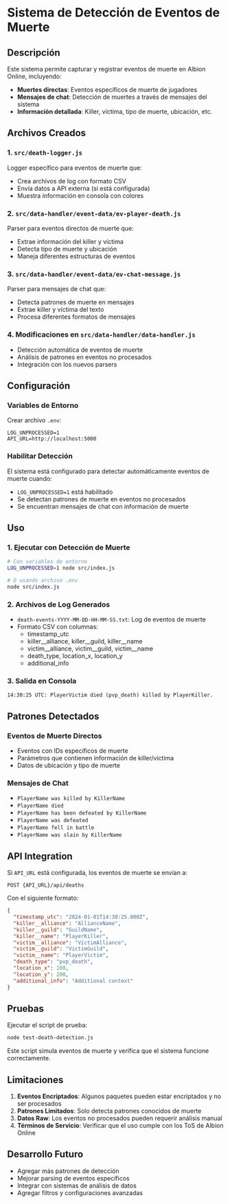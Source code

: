 # Sistema de Detección de Eventos de Muerte

## Descripción

Este sistema permite capturar y registrar eventos de muerte en Albion Online, incluyendo:

- **Muertes directas**: Eventos específicos de muerte de jugadores
- **Mensajes de chat**: Detección de muertes a través de mensajes del sistema
- **Información detallada**: Killer, víctima, tipo de muerte, ubicación, etc.

## Archivos Creados

### 1. `src/death-logger.js`
Logger específico para eventos de muerte que:
- Crea archivos de log con formato CSV
- Envía datos a API externa (si está configurada)
- Muestra información en consola con colores

### 2. `src/data-handler/event-data/ev-player-death.js`
Parser para eventos directos de muerte que:
- Extrae información del killer y víctima
- Detecta tipo de muerte y ubicación
- Maneja diferentes estructuras de eventos

### 3. `src/data-handler/event-data/ev-chat-message.js`
Parser para mensajes de chat que:
- Detecta patrones de muerte en mensajes
- Extrae killer y víctima del texto
- Procesa diferentes formatos de mensajes

### 4. Modificaciones en `src/data-handler/data-handler.js`
- Detección automática de eventos de muerte
- Análisis de patrones en eventos no procesados
- Integración con los nuevos parsers

## Configuración

### Variables de Entorno

Crear archivo `.env`:
```env
LOG_UNPROCESSED=1
API_URL=http://localhost:5000
```

### Habilitar Detección

El sistema está configurado para detectar automáticamente eventos de muerte cuando:
- `LOG_UNPROCESSED=1` está habilitado
- Se detectan patrones de muerte en eventos no procesados
- Se encuentran mensajes de chat con información de muerte

## Uso

### 1. Ejecutar con Detección de Muerte
```bash
# Con variables de entorno
LOG_UNPROCESSED=1 node src/index.js

# O usando archivo .env
node src/index.js
```

### 2. Archivos de Log Generados
- `death-events-YYYY-MM-DD-HH-MM-SS.txt`: Log de eventos de muerte
- Formato CSV con columnas:
  - timestamp_utc
  - killer__alliance, killer__guild, killer__name
  - victim__alliance, victim__guild, victim__name
  - death_type, location_x, location_y
  - additional_info

### 3. Salida en Consola
```
14:30:25 UTC: PlayerVictim died (pvp_death) killed by PlayerKiller.
```

## Patrones Detectados

### Eventos de Muerte Directos
- Eventos con IDs específicos de muerte
- Parámetros que contienen información de killer/víctima
- Datos de ubicación y tipo de muerte

### Mensajes de Chat
- `PlayerName was killed by KillerName`
- `PlayerName died`
- `PlayerName has been defeated by KillerName`
- `PlayerName was defeated`
- `PlayerName fell in battle`
- `PlayerName was slain by KillerName`

## API Integration

Si `API_URL` está configurada, los eventos de muerte se envían a:
```
POST {API_URL}/api/deaths
```

Con el siguiente formato:
```json
{
  "timestamp_utc": "2024-01-01T14:30:25.000Z",
  "killer__alliance": "AllianceName",
  "killer__guild": "GuildName", 
  "killer__name": "PlayerKiller",
  "victim__alliance": "VictimAlliance",
  "victim__guild": "VictimGuild",
  "victim__name": "PlayerVictim",
  "death_type": "pvp_death",
  "location_x": 100,
  "location_y": 200,
  "additional_info": "Additional context"
}
```

## Pruebas

Ejecutar el script de prueba:
```bash
node test-death-detection.js
```

Este script simula eventos de muerte y verifica que el sistema funcione correctamente.

## Limitaciones

1. **Eventos Encriptados**: Algunos paquetes pueden estar encriptados y no ser procesados
2. **Patrones Limitados**: Solo detecta patrones conocidos de muerte
3. **Datos Raw**: Los eventos no procesados pueden requerir análisis manual
4. **Términos de Servicio**: Verificar que el uso cumple con los ToS de Albion Online

## Desarrollo Futuro

- Agregar más patrones de detección
- Mejorar parsing de eventos específicos
- Integrar con sistemas de análisis de datos
- Agregar filtros y configuraciones avanzadas
